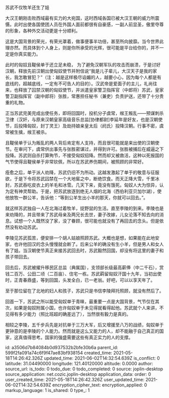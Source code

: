 苏武不仅牧羊还生了娃

大汉王朝刚击败西域最有实力的大宛国，这时西域各国已被大汉王朝的威力所震慑。此时出使各国使团人员在外国人面前都很有自豪感，一副人前显圣，傲里夺尊的形象，各种外交活动更是十分顺利。

这是大国背景的荣光，有荣光罩着，做事便事半功倍，甚至所向披靡。当今世界此理亦然。而具体到个人身上，则是你所承受的光辉，很可能是平台给你的，并不一定是你真实能力。

此时的匈奴且鞮侯单于还立足未稳， 为了避免汉朝军队的攻击而崩溃，于是讨好汉朝，释放先前汉朝出使匈奴使节并附信说“我是儿子辈儿，大汉天子是我的家长，我怎敢冒犯？”（注：越是这样极尽谄媚的人，越要小心，因为每个人都是有底线的，超越底线，一定有不可告人的目的）。汉武帝是爱面子的主儿，礼尚往来，也释放了囚禁汉朝的匈奴使节，并派遣皇家警卫指挥官（中郎将）苏武，皇家警卫副指挥官（副中郎将）张胜，常惠担任秘书（兼吏）负责护送，还带了十分贵重的礼物。

正当苏武完美完成出使任务，即将回国时，投机分子虞常，缑王叛乱——预谋刺杀卫律（汉奸，与原来汉朝皇家高级音乐总监[协律都尉]李延年是好友，也是汉朝使节，后投降匈奴，封丁灵王）及劫持娘亲皇太后（阏氏）投降汉朝。行事不密，虞常被生擒，缑王被杀。

且鞮侯单于认为叛乱的两人背后肯定有人支持，而且很可能就是来出使的汉朝使节。在审问下，虞常供出事先与张胜密谋过，并得到许可。张胜被捕后在威逼之下投降。苏武则自杀打算殉节，不接受匈奴招降。然而却又被救活，这种以死报国的气节使得且鞮侯单于非常钦佩，所以在苏武养伤期间，被照顾的非常好。

痊愈之后，单于派人劝降，苏武仍旧不为所动。这越发激起了单于的敬意与征服欲，于是下令将苏武囚禁在一个大地窖之中，断绝饮食。而天正降大雪，千里冰封，苏武吞吃皮衣上的羊毛和冰雪。几天下来，竟没有饿死。匈奴人大为惊异，认为定有神灵帮助。于是，把苏武放逐到绝无人烟的北海（西伯利亚贝加尔湖），使他放牧一群公羊，告诉他：“等到公羊生出小羊的那天，你就可以回去。”。

就这样苏武独自一人在北海过着牧羊，捉野鼠的生活。直至李陵的到来。李陵也是来劝降的，并且带来了苏武母亲及两兄长去世，妻子改嫁，儿女沦落不知去向的消息。试想一个人既然没了家，没了眷顾，很可能也就没有了再回去的念头。但是依然没有劝动苏武。

李陵见苏武孤苦，便安排一个胡人姑娘照顾苏武。大概也是想，如果能在此地安家，也许他回汉的念头慢慢就会断了。后来公羊的确没有生小羊，但是男人和女人有了娃。当汉朝使节真正来接苏武回去时，苏武毅然回国，却没有将这里的妻子和孩子带回去。

回去后，苏武被擢升移民区总监（典属国），支领部长级最高薪俸（中二千石），赏钱二百万、公田二顷（二百亩）、住宅一栋。苏武羁留匈奴汗国十九年，当初出使时，正青春鼎盛，等到回国，头发全白，已一老翁。好吧，可以以享天年了。

至于那位留在了北地的妇人和孩子，苏武只是书信李陵拜托照顾，就没有然后了。

回首一下，苏武之所以能受匈奴单于青睐，最重要一点是大国背景，气节仅在其次，如果是匈奴附属小国，也许匈奴单于未见得就看得起他。苏武就个人来讲，不见得有多少能力（照比班超的确差远了），当然很有毅力是真的。

相较之李陵，五千步兵先是对抗单于三万大军，后又增援至八万的战绩，匈奴单于更钟意的是李陵的个人能力。然而就是这么又能力的人，却不能融于自己真正的国家，这真值得思考。国家的强盛需要这些有真正实力的人的支撑。

id: a3506d7b84084b0d937532b2bfe30b6a
parent_id: 599f2fa091a74c6f9f47ae83bf938154
created_time: 2021-05-18T14:26:42.326Z
updated_time: 2021-06-02T14:32:54.639Z
is_conflict: 0
latitude: 31.04490000
longitude: 121.40120000
altitude: 0.0000
author: 
source_url: 
is_todo: 0
todo_due: 0
todo_completed: 0
source: joplin-desktop
source_application: net.cozic.joplin-desktop
application_data: 
order: 0
user_created_time: 2021-05-18T14:26:42.326Z
user_updated_time: 2021-06-02T14:32:54.639Z
encryption_cipher_text: 
encryption_applied: 0
markup_language: 1
is_shared: 0
type_: 1